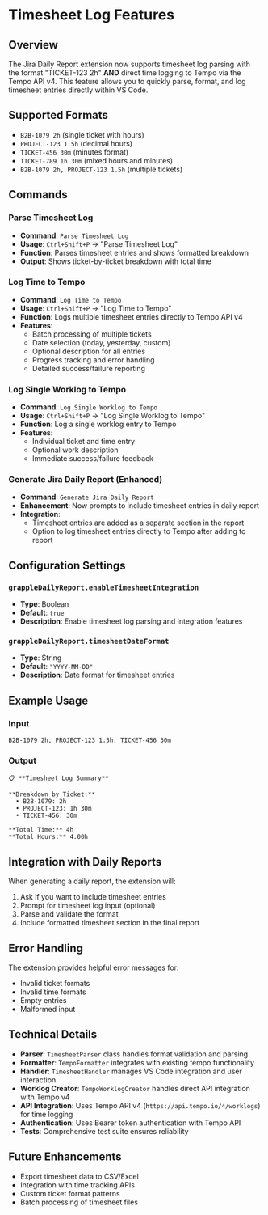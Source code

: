 # Timesheet Log Features

## Overview
The Jira Daily Report extension now supports timesheet log parsing with the format "TICKET-123 2h" **AND** direct time logging to Tempo via the Tempo API v4. This feature allows you to quickly parse, format, and log timesheet entries directly within VS Code.

## Supported Formats
- `B2B-1079 2h` (single ticket with hours)
- `PROJECT-123 1.5h` (decimal hours)
- `TICKET-456 30m` (minutes format)
- `TICKET-789 1h 30m` (mixed hours and minutes)
- `B2B-1079 2h, PROJECT-123 1.5h` (multiple tickets)

## Commands

### Parse Timesheet Log
- **Command**: `Parse Timesheet Log`
- **Usage**: `Ctrl+Shift+P` → "Parse Timesheet Log"
- **Function**: Parses timesheet entries and shows formatted breakdown
- **Output**: Shows ticket-by-ticket breakdown with total time

### Log Time to Tempo
- **Command**: `Log Time to Tempo`
- **Usage**: `Ctrl+Shift+P` → "Log Time to Tempo"
- **Function**: Logs multiple timesheet entries directly to Tempo API v4
- **Features**: 
  - Batch processing of multiple tickets
  - Date selection (today, yesterday, custom)
  - Optional description for all entries
  - Progress tracking and error handling
  - Detailed success/failure reporting

### Log Single Worklog to Tempo
- **Command**: `Log Single Worklog to Tempo`
- **Usage**: `Ctrl+Shift+P` → "Log Single Worklog to Tempo"
- **Function**: Log a single worklog entry to Tempo
- **Features**: 
  - Individual ticket and time entry
  - Optional work description
  - Immediate success/failure feedback

### Generate Jira Daily Report (Enhanced)
- **Command**: `Generate Jira Daily Report`
- **Enhancement**: Now prompts to include timesheet entries in daily report
- **Integration**: 
  - Timesheet entries are added as a separate section in the report
  - Option to log timesheet entries directly to Tempo after adding to report

## Configuration Settings

### `grappleDailyReport.enableTimesheetIntegration`
- **Type**: Boolean
- **Default**: `true`
- **Description**: Enable timesheet log parsing and integration features

### `grappleDailyReport.timesheetDateFormat`
- **Type**: String
- **Default**: `"YYYY-MM-DD"`
- **Description**: Date format for timesheet entries

## Example Usage

### Input
```
B2B-1079 2h, PROJECT-123 1.5h, TICKET-456 30m
```

### Output
```
📋 **Timesheet Log Summary**

**Breakdown by Ticket:**
  • B2B-1079: 2h
  • PROJECT-123: 1h 30m
  • TICKET-456: 30m

**Total Time:** 4h
**Total Hours:** 4.00h
```

## Integration with Daily Reports

When generating a daily report, the extension will:
1. Ask if you want to include timesheet entries
2. Prompt for timesheet log input (optional)
3. Parse and validate the format
4. Include formatted timesheet section in the final report

## Error Handling

The extension provides helpful error messages for:
- Invalid ticket formats
- Invalid time formats
- Empty entries
- Malformed input

## Technical Details

- **Parser**: `TimesheetParser` class handles format validation and parsing
- **Formatter**: `TempoFormatter` integrates with existing tempo functionality
- **Handler**: `TimesheetHandler` manages VS Code integration and user interaction
- **Worklog Creator**: `TempoWorklogCreator` handles direct API integration with Tempo v4
- **API Integration**: Uses Tempo API v4 (`https://api.tempo.io/4/worklogs`) for time logging
- **Authentication**: Uses Bearer token authentication with Tempo API
- **Tests**: Comprehensive test suite ensures reliability

## Future Enhancements

- Export timesheet data to CSV/Excel
- Integration with time tracking APIs
- Custom ticket format patterns
- Batch processing of timesheet files